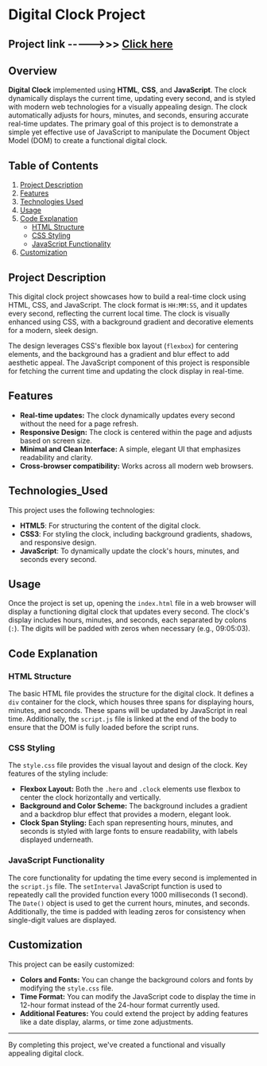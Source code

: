 # Digital Clock Project

## Project link ----->>> [Click here](https://venkateshyelisetti21.github.io/DIGITAL-LIVE-CLOCK-USING-HTML-CSS-JS/)

## Overview

**Digital Clock** implemented using **HTML**, **CSS**, and **JavaScript**. The clock dynamically displays the current time, updating every second, and is styled with modern web technologies for a visually appealing design. The clock automatically adjusts for hours, minutes, and seconds, ensuring accurate real-time updates. The primary goal of this project is to demonstrate a simple yet effective use of JavaScript to manipulate the Document Object Model (DOM) to create a functional digital clock.

## Table of Contents

1. [Project Description](#project-description)
2. [Features](#features)
3. [Technologies Used](#technologies-used)
4. [Usage](#usage)
5. [Code Explanation](#code-explanation)
    - [HTML Structure](#html-structure)
    - [CSS Styling](#css-styling)
    - [JavaScript Functionality](#javascript-functionality)
6. [Customization](#customization)

## Project Description

This digital clock project showcases how to build a real-time clock using HTML, CSS, and JavaScript. The clock format is `HH:MM:SS`, and it updates every second, reflecting the current local time. The clock is visually enhanced using CSS, with a background gradient and decorative elements for a modern, sleek design.

The design leverages CSS's flexible box layout (`flexbox`) for centering elements, and the background has a gradient and blur effect to add aesthetic appeal. The JavaScript component of this project is responsible for fetching the current time and updating the clock display in real-time.

## Features

- **Real-time updates:** The clock dynamically updates every second without the need for a page refresh.
- **Responsive Design:** The clock is centered within the page and adjusts based on screen size.
- **Minimal and Clean Interface:** A simple, elegant UI that emphasizes readability and clarity.
- **Cross-browser compatibility:** Works across all modern web browsers.

## Technologies_Used

This project uses the following technologies:

- **HTML5**: For structuring the content of the digital clock.
- **CSS3**: For styling the clock, including background gradients, shadows, and responsive design.
- **JavaScript**: To dynamically update the clock's hours, minutes, and seconds every second.

## Usage

Once the project is set up, opening the `index.html` file in a web browser will display a functioning digital clock that updates every second. The clock's display includes hours, minutes, and seconds, each separated by colons (`:`). The digits will be padded with zeros when necessary (e.g., 09:05:03).

## Code Explanation

### HTML Structure

The basic HTML file provides the structure for the digital clock. It defines a `div` container for the clock, which houses three spans for displaying hours, minutes, and seconds. These spans will be updated by JavaScript in real time. Additionally, the `script.js` file is linked at the end of the body to ensure that the DOM is fully loaded before the script runs.

### CSS Styling

The `style.css` file provides the visual layout and design of the clock. Key features of the styling include:

- **Flexbox Layout:** Both the `.hero` and `.clock` elements use flexbox to center the clock horizontally and vertically.
- **Background and Color Scheme:** The background includes a gradient and a backdrop blur effect that provides a modern, elegant look.
- **Clock Span Styling:** Each span representing hours, minutes, and seconds is styled with large fonts to ensure readability, with labels displayed underneath.

### JavaScript Functionality

The core functionality for updating the time every second is implemented in the `script.js` file. The `setInterval` JavaScript function is used to repeatedly call the provided function every 1000 milliseconds (1 second). The `Date()` object is used to get the current hours, minutes, and seconds. Additionally, the time is padded with leading zeros for consistency when single-digit values are displayed.

## Customization

This project can be easily customized:

- **Colors and Fonts:** You can change the background colors and fonts by modifying the `style.css` file.
- **Time Format:** You can modify the JavaScript code to display the time in 12-hour format instead of the 24-hour format currently used.
- **Additional Features:** You could extend the project by adding features like a date display, alarms, or time zone adjustments.

---

By completing this project, we've created a functional and visually appealing digital clock.
